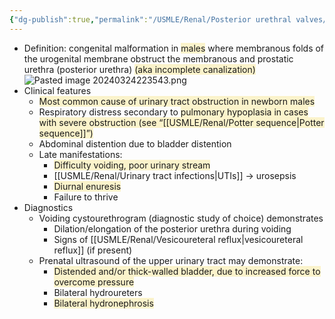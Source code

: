 ```yaml
---
{"dg-publish":true,"permalink":"/USMLE/Renal/Posterior urethral valves/"}
---
```


- Definition: congenital malformation in <span style="background:rgba(240, 200, 0, 0.2)">males</span> where membranous folds of the urogenital membrane obstruct the membranous and prostatic urethra (posterior urethra) <span style="background:rgba(240, 200, 0, 0.2)">(aka incomplete canalization)</span>![Pasted image 20240324223543.png](/img/user/appendix/Pasted%20image%2020240324223543.png)
- Clinical features
	- <span style="background:rgba(240, 200, 0, 0.2)">Most common cause of urinary tract obstruction in newborn males</span>
	- Respiratory distress secondary to <span style="background:rgba(240, 200, 0, 0.2)">pulmonary hypoplasia in cases with severe obstruction (see “[[USMLE/Renal/Potter sequence\|Potter sequence]]”)</span>
	- Abdominal distention due to bladder distention
	- Late manifestations:
		- <span style="background:rgba(240, 200, 0, 0.2)">Difficulty voiding, poor urinary stream</span>
		- [[USMLE/Renal/Urinary tract infections\|UTIs]] → urosepsis
		- <span style="background:rgba(240, 200, 0, 0.2)">Diurnal enuresis</span>
		- Failure to thrive
- Diagnostics
	- Voiding cystourethrogram (diagnostic study of choice) demonstrates
		- Dilation/elongation of the posterior urethra during voiding
		- Signs of [[USMLE/Renal/Vesicoureteral reflux\|vesicoureteral reflux]] (if present)
	- Prenatal ultrasound of the upper urinary tract may demonstrate:
		- <span style="background:rgba(240, 200, 0, 0.2)">Distended and/or thick-walled bladder, due to increased force to overcome pressure</span>
		- Bilateral hydroureters
		- <span style="background:rgba(240, 200, 0, 0.2)">Bilateral hydronephrosis</span>
